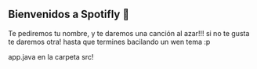 ## Bienvenidos a Spotifly 🎵

Te pediremos tu nombre, y te daremos una canción al azar!!! si no te gusta te daremos otra! hasta que termines bacilando un wen tema :p

app.java en la carpeta src!

